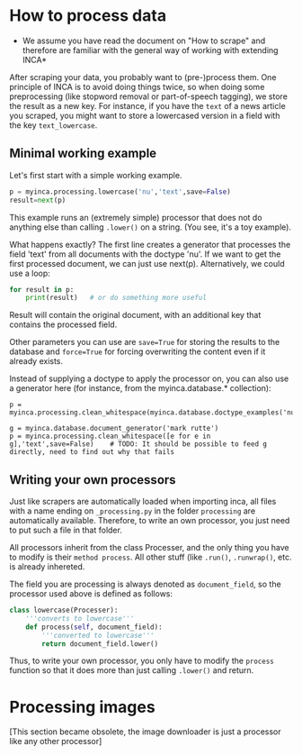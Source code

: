 
# How to process data

* We assume you have read the document on "How to scrape" and therefore are familiar with the general way of working with extending INCA*

After scraping your data, you probably want to (pre-)process them. One principle of INCA is to avoid doing things twice, so when doing some preprocessing (like stopword removal or part-of-speech tagging), we store the result as a new key. For instance, if you have the `text` of a news article you scraped, you might want to store a lowercased version in a field with the key `text_lowercase`.

## Minimal working example
Let's first start with a simple working example.

```python
p = myinca.processing.lowercase('nu','text',save=False)
result=next(p)
```

This example runs an (extremely simple) processor that does not do anything else than calling `.lower()` on a string. (You see, it's a toy example).

What happens exactly? The first line creates a generator that processes the field 'text' from all documents with the doctype 'nu'. If we want to get the first processed document, we can just use next(p). Alternatively, we could use a loop:
```python
for result in p:
    print(result)   # or do something more useful
```

Result will contain the original document, with an additional key that contains the processed field.

Other parameters you can use are `save=True` for storing the results to the database and `force=True` for forcing overwriting the content even if it already exists.

Instead of supplying a doctype to apply the processor on, you can also use a generator here (for instance, from the myinca.database.* collection):

```python3
p = myinca.processing.clean_whitespace(myinca.database.doctype_examples('nu'),'text',save=False)
```

```python3
g = myinca.database.document_generator('mark rutte')
p = myinca.processing.clean_whitespace([e for e in g],'text',save=False)    # TODO: It should be possible to feed g directly, need to find out why that fails
```


## Writing your own processors

Just like scrapers are automatically loaded when importing inca, all files with a name ending on `_processing.py` in the folder `processing` are automatically available. Therefore, to write an own processor, you just need to put such a file in that folder. 

All processors inherit from the class Processer, and the only thing you have to modify is their `method process`. All other stuff (like `.run()`, `.runwrap()`, etc. is already inhereted. 

The field you are processing is always denoted as `document_field`, so the processor used above is defined as follows:

```python
class lowercase(Processer):
    '''converts to lowercase'''
    def process(self, document_field):
        '''converted to lowercase'''
        return document_field.lower()
```

Thus, to write your own processor, you only have to modify the `process` function so that it does more than just calling `.lower()` and return.


# Processing images

[This section became obsolete, the image downloader is just a processor like any other processor]